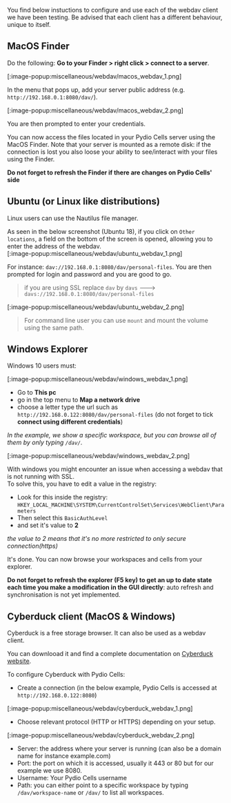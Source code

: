 
You find below instuctions to configure and use each of the webdav client we have been testing. Be advised that each client has a different behaviour, unique to itself.

## MacOS Finder

Do the following: **Go to your Finder > right click > connect to a server**.

[:image-popup:miscellaneous/webdav/macos_webdav_1.png]

In the menu that pops up, add your server public address (e.g. `http://192.168.0.1:8080/dav/`).

[:image-popup:miscellaneous/webdav/macos_webdav_2.png]

You are then prompted to enter your credentials.

You can now access the files located in your Pydio Cells server using the MacOS Finder. Note that your server is mounted as a remote disk: if the connection is lost you also loose your ability to see/interact with your files using the Finder.

**Do not forget to refresh the Finder if there are changes on Pydio Cells' side**

## Ubuntu (or Linux like distributions)

Linux users can use the Nautilus file manager.

As seen in the below screenshot (Ubuntu 18), if you click on `Other locations`, a field on the bottom of the screen is opened, allowing you to enter the address of the webdav.  
[:image-popup:miscellaneous/webdav/ubuntu_webdav_1.png]

For instance: `dav://192.168.0.1:8080/dav/personal-files`. You are then prompted for login and password and you are good to go.

> if you are using SSL replace `dav` by `davs`  ---> `davs://192.168.0.1:8080/dav/personal-files`

[:image-popup:miscellaneous/webdav/ubuntu_webdav_2.png]

> For command line user you can use `mount` and mount the volume using the same path.

## Windows Explorer

Windows 10 users must:

[:image-popup:miscellaneous/webdav/windows_webdav_1.png]

- Go to **This pc** 
- go in the top menu to **Map a network drive**
- choose a letter type the url such as `http://192.168.0.122:8080/dav/personal-files` (do not forget to tick **connect using different credentials**)

_In the example, we show a specific workspace, but you can browse all of them by only typing `/dav/`._

[:image-popup:miscellaneous/webdav/windows_webdav_2.png]

With windows you might encounter an issue when accessing a webdav that is not running with SSL.  
To solve this, you have to edit a value in the registry:

* Look for this inside the registry: `HKEY_LOCAL_MACHINE\SYSTEM\CurrentControlSet\Services\WebClient\Parameters`
* Then select this `BasicAuthLevel`
* and set it's value to **2**

_the value to 2 means that it's no more restricted to only secure connection(https)_

It's done. You can now browse your workspaces and cells from your explorer.

**Do not forget to refresh the explorer (F5 key) to get an up to date state each time you make a modification in the GUI directly**: auto refresh and synchronisation is not yet implemented.

## Cyberduck client (MacOS & Windows)

Cyberduck is a free storage browser. It can also be used as a webdav client.

You can downlooad it and find a complete documentation on [Cyberduck website](https://cyberduck.io).

To configure Cyberduck with Pydio Cells: 

* Create a connection (in the below example, Pydio Cells is accessed at `http://192.168.0.122:8080`)

[:image-popup:miscellaneous/webdav/cyberduck_webdav_1.png]


* Choose relevant protocol (HTTP or HTTPS) depending on your setup.

[:image-popup:miscellaneous/webdav/cyberduck_webdav_2.png]

* Server: the address where your server is running (can also be a domain name for instance example.com)
* Port: the port on which it is accessed, usually it 443 or 80 but for our example we use 8080.
* Username: Your Pydio Cells username
* Path: you can either point to a specific workspace by typing `/dav/workspace-name` or `/dav/` to list all workspaces.
